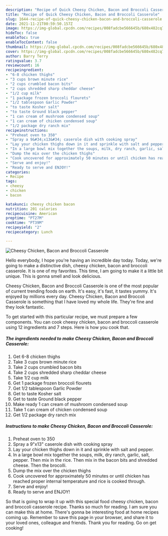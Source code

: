```yaml
---
description: "Recipe of Quick Cheesy Chicken, Bacon and Broccoli Casserole"
title: "Recipe of Quick Cheesy Chicken, Bacon and Broccoli Casserole"
slug: 1644-recipe-of-quick-cheesy-chicken-bacon-and-broccoli-casserole
date: 2021-11-21T00:59:50.157Z
image: https://img-global.cpcdn.com/recipes/008fadcbe566645b/680x482cq70/cheesy-chicken-bacon-and-broccoli-casserole-recipe-main-photo.jpg
hideToc: false
enableToc: true
enableTocContent: false
thumbnail: https://img-global.cpcdn.com/recipes/008fadcbe566645b/680x482cq70/cheesy-chicken-bacon-and-broccoli-casserole-recipe-main-photo.jpg
cover: https://img-global.cpcdn.com/recipes/008fadcbe566645b/680x482cq70/cheesy-chicken-bacon-and-broccoli-casserole-recipe-main-photo.jpg
author: Barry Terry
ratingvalue: 3.7
reviewcount: 16
recipeingredient:
- "6-8 chicken thighs"
- "3 cups brown minute rice"
- "2 cups crumbled bacon bits"
- "2 cups shredded sharp cheddar cheese"
- "1/2 cup milk"
- "1 package frozen broccoli flourets"
- "1/2 tablespoon Garlic Powder"
- "to taste Kosher salt"
- "to taste Ground black pepper"
- "1 can cream of mushroom condensed soup"
- "1 can cream of chicken condensed soup"
- "1/2 package dry ranch mix"
recipeinstructions:
- "Preheat oven to 350"
- "Spray a 9&#34;x13&#34; caserole dish with cooking spray"
- "Lay your chicken thighs down in it and sprinkle with salt and pepper."
- "In a large bowl mix together the soups, milk, dry ranch, garlic, salt, pepper. Then mix in the rice. Then mix in the bacon bits and shredded cheese. Then the brocolli."
- "Dump the mix over the chicken thighs"
- "Cook uncovered for approximately 50 minutes or until chicken has reached proper internal temperature and rice is cooked through."
- "Serve and enjoy!"
- "Ready to serve and ENJOY!"
categories:
- Recipe
tags:
- cheesy
- chicken
- bacon

katakunci: cheesy chicken bacon 
nutrition: 201 calories
recipecuisine: American
preptime: "PT27M"
cooktime: "PT39M"
recipeyield: "2"
recipecategory: Lunch

---
```



![Cheesy Chicken, Bacon and Broccoli Casserole](https://img-global.cpcdn.com/recipes/008fadcbe566645b/680x482cq70/cheesy-chicken-bacon-and-broccoli-casserole-recipe-main-photo.jpg)

Hello everybody, I hope you're having an incredible day today. Today, we're going to make a distinctive dish, cheesy chicken, bacon and broccoli casserole. It is one of my favorites. This time, I am going to make it a little bit unique. This is gonna smell and look delicious.

Cheesy Chicken, Bacon and Broccoli Casserole is one of the most popular of current trending foods on earth. It's easy, it's fast, it tastes yummy. It's enjoyed by millions every day. Cheesy Chicken, Bacon and Broccoli Casserole is something that I have loved my whole life. They're fine and they look fantastic.




To get started with this particular recipe, we must prepare a few components. You can cook cheesy chicken, bacon and broccoli casserole using 12 ingredients and 7 steps. Here is how you cook that.

<!--inarticleads1-->

##### The ingredients needed to make Cheesy Chicken, Bacon and Broccoli Casserole:

1. Get 6-8 chicken thighs
1. Take 3 cups brown minute rice
1. Take 2 cups crumbled bacon bits
1. Take 2 cups shredded sharp cheddar cheese
1. Take 1/2 cup milk
1. Get 1 package frozen broccoli flourets
1. Get 1/2 tablespoon Garlic Powder
1. Get to taste Kosher salt
1. Get to taste Ground black pepper
1. Make ready 1 can cream of mushroom condensed soup
1. Take 1 can cream of chicken condensed soup
1. Get 1/2 package dry ranch mix




<!--inarticleads2-->

##### Instructions to make Cheesy Chicken, Bacon and Broccoli Casserole:

1. Preheat oven to 350
1. Spray a 9&#34;x13&#34; caserole dish with cooking spray
1. Lay your chicken thighs down in it and sprinkle with salt and pepper.
1. In a large bowl mix together the soups, milk, dry ranch, garlic, salt, pepper. Then mix in the rice. Then mix in the bacon bits and shredded cheese. Then the brocolli.
1. Dump the mix over the chicken thighs
1. Cook uncovered for approximately 50 minutes or until chicken has reached proper internal temperature and rice is cooked through.
1. Serve and enjoy!
1. Ready to serve and ENJOY!



So that is going to wrap it up with this special food cheesy chicken, bacon and broccoli casserole recipe. Thanks so much for reading. I am sure you can make this at home. There's gonna be interesting food at home recipes coming up. Remember to save this page in your browser, and share it to your loved ones, colleague and friends. Thank you for reading. Go on get cooking!
